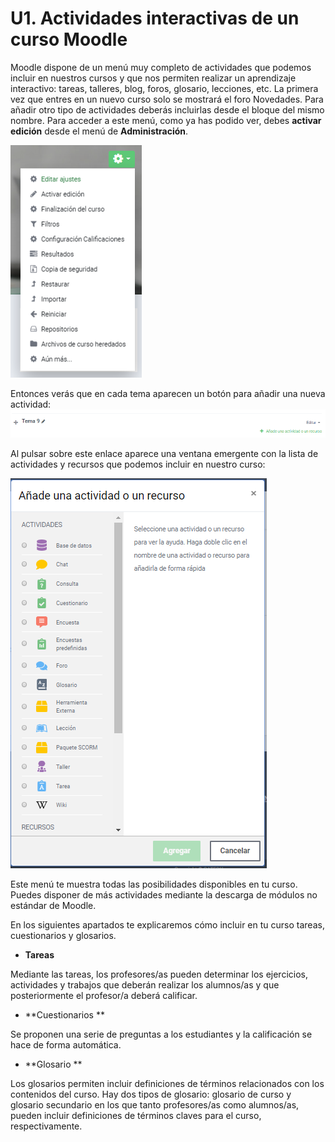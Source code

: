 # U1. Actividades interactivas de un curso Moodle

Moodle dispone de un menú muy completo de actividades que podemos incluir en nuestros cursos y que nos permiten realizar un aprendizaje interactivo: tareas, talleres, blog, foros, glosario, lecciones, etc. La primera vez que entres en un nuevo curso solo se mostrará el foro Novedades. Para añadir otro tipo de actividades deberás incluirlas desde el bloque del mismo nombre. Para acceder a este menú, como ya has podido ver, debes **activar edición** desde el menú de **Administración**.

![](/assets/confCurso.png)

Entonces verás que en cada tema aparecen un botón para añadir una nueva actividad:![](/assets/anadeActividad.PNG)

Al pulsar sobre este enlace aparece una ventana emergente con la lista de actividades y recursos que podemos incluir en nuestro curso:

![](/assets/menuActividades.PNG)

Este menú te muestra todas las posibilidades disponibles en tu curso. Puedes disponer de más actividades mediante la descarga de módulos no estándar de Moodle.

En los siguientes apartados te explicaremos cómo incluir en tu curso tareas, cuestionarios y glosarios.

* **Tareas** 

Mediante las tareas, los profesores/as pueden determinar los ejercicios, actividades y trabajos que deberán realizar los alumnos/as y que posteriormente el profesor/a deberá calificar.

* **Cuestionarios **

Se proponen una serie de preguntas a los estudiantes y la calificación se hace de forma automática.

* **Glosario **

Los glosarios permiten incluir definiciones de términos relacionados con los contenidos del curso. Hay dos tipos de glosario: glosario de curso y glosario secundario en los que tanto profesores/as como alumnos/as, pueden incluir definiciones de términos claves para el curso, respectivamente.

